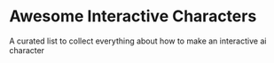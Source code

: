 # Awesome Interactive Characters
A curated list to collect everything about how to make an interactive ai character

